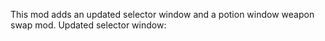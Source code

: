 This mod adds an updated selector window and a potion window weapon swap mod.
Updated selector window:
